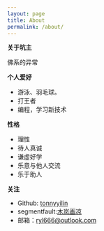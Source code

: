 ```yaml
---
layout: page
title: About
permalink: /about/
---
```


<b>关于坑主</b><br>

佛系的异常




<b>个人爱好</b><br>

<ul>
    <li>游泳、羽毛球。</li>
    <li>打王者</li>
    <li>编程，学习新技术</li>
</ul>




<b>性格</b><br>

<ul>
  <li>理性</li>
  <li>待人真诚</li>
  <li>谦虚好学</li>
  <li>乐意与他人交流</li>
  <li>乐于助人</li>
</ul>




<b>关注</b><br>

<ul>
    <li>Github: <a href="https://github.com/tonnyyilin" 
target="_blank">tonnyyilin</a></li>
  	<li>segmentfault:<a href="https://segmentfault.com/u/muhualiang" target="_blank">木岚画凉</a></li>
    <li>邮箱：<a href = "mailto:ryl666@outlook.com">ryl666@outlook.com</a></li>
</ul>